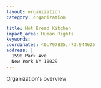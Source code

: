 ```yaml
---
layout: organization
category: organization

title: Hot Bread Kitchen
impact_area: Human Rights
keywords: 
coordinates: 40.797825,-73.944626
address: |
  1590 Park Ave
  New York NY 10029
---
```

Organization's overview
